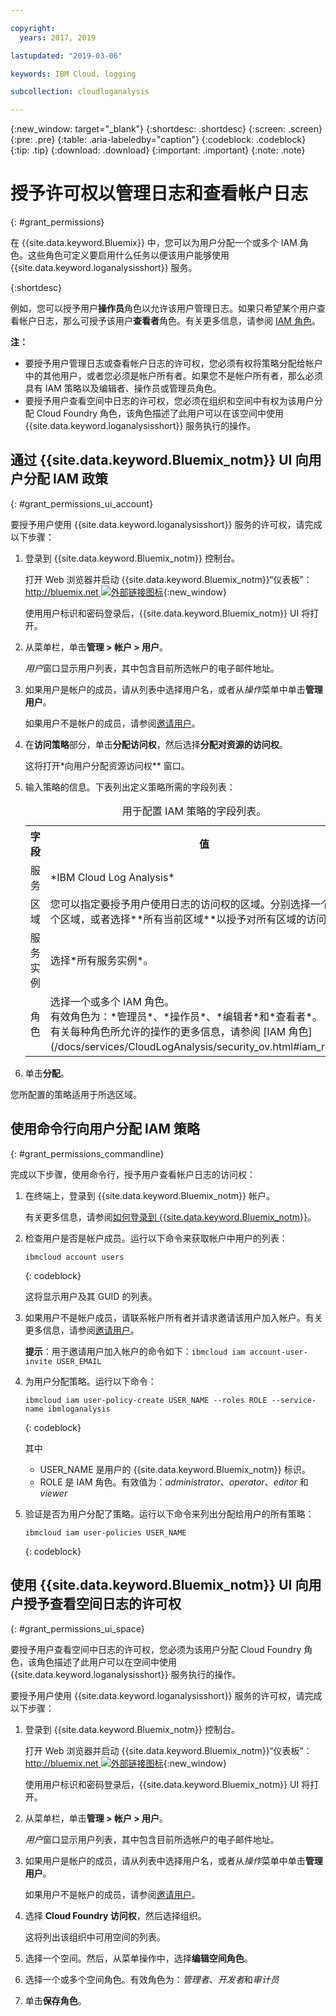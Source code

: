 ```yaml
---

copyright:
  years: 2017, 2019

lastupdated: "2019-03-06"

keywords: IBM Cloud, logging

subcollection: cloudloganalysis

---
```


{:new_window: target="_blank"}
{:shortdesc: .shortdesc}
{:screen: .screen}
{:pre: .pre}
{:table: .aria-labeledby="caption"}
{:codeblock: .codeblock}
{:tip: .tip}
{:download: .download}
{:important: .important}
{:note: .note}

# 授予许可权以管理日志和查看帐户日志
{: #grant_permissions}

在 {{site.data.keyword.Bluemix}} 中，您可以为用户分配一个或多个 IAM 角色。这些角色可定义要启用什么任务以便该用户能够使用 {{site.data.keyword.loganalysisshort}} 服务。
  
{:shortdesc}

例如，您可以授予用户**操作员**角色以允许该用户管理日志。如果只希望某个用户查看帐户日志，那么可授予该用户**查看者**角色。有关更多信息，请参阅 [IAM 角色](/docs/services/CloudLogAnalysis/security_ov.html#iam_roles)。

**注：** 

* 要授予用户管理日志或查看帐户日志的许可权，您必须有权将策略分配给帐户中的其他用户，或者您必须是帐户所有者。如果您不是帐户所有者，那么必须具有 IAM 策略以及编辑者、操作员或管理员角色。
* 要授予用户查看空间中日志的许可权，您必须在组织和空间中有权为该用户分配 Cloud Foundry 角色，该角色描述了此用户可以在该空间中使用 {{site.data.keyword.loganalysisshort}} 服务执行的操作。 

## 通过 {{site.data.keyword.Bluemix_notm}} UI 向用户分配 IAM 政策
{: #grant_permissions_ui_account}

要授予用户使用 {{site.data.keyword.loganalysisshort}} 服务的许可权，请完成以下步骤：



1. 登录到 {{site.data.keyword.Bluemix_notm}} 控制台。

    打开 Web 浏览器并启动 {{site.data.keyword.Bluemix_notm}}“仪表板”：[http://bluemix.net ![外部链接图标](../../../icons/launch-glyph.svg "外部链接图标")](http://bluemix.net){:new_window}
	
	使用用户标识和密码登录后，{{site.data.keyword.Bluemix_notm}} UI 将打开。

2. 从菜单栏，单击**管理 > 帐户 > 用户**。 

    *用户*窗口显示用户列表，其中包含目前所选帐户的电子邮件地址。
	
3. 如果用户是帐户的成员，请从列表中选择用户名，或者从*操作*菜单中单击**管理用户**。

    如果用户不是帐户的成员，请参阅[邀请用户](/docs/iam/iamuserinv.html#iamuserinv)。

4. 在**访问策略**部分，单击**分配访问权**，然后选择**分配对资源的访问权**。

    这将打开*向用户分配资源访问权** 窗口。

5. 输入策略的信息。下表列出定义策略所需的字段列表： 

    <table>
	  <caption>用于配置 IAM 策略的字段列表。</caption>
	  <tr>
	    <th>字段</th>
		<th>值</th>
	  </tr>
	  <tr>
	    <td>服务</td>
		<td>*IBM Cloud Log Analysis*</td>
	  </tr>	  
	  <tr>
	    <td>区域</td>
		<td>您可以指定要授予用户使用日志的访问权的区域。分别选择一个或多个区域，或者选择**所有当前区域**以授予对所有区域的访问权。</td>
	  </tr>
	  <tr>
	    <td>服务实例</td>
		<td>选择*所有服务实例*。</td>
	  </tr>
	  <tr>
	    <td>角色</td>
		<td>选择一个或多个 IAM 角色。<br>有效角色为：*管理员*、*操作员*、*编辑者*和*查看者*。<br>有关每种角色所允许的操作的更多信息，请参阅 [IAM 角色](/docs/services/CloudLogAnalysis/security_ov.html#iam_roles)。</td>
	  </tr>
     </table>
	
6. 单击**分配**。
	
您所配置的策略适用于所选区域。 


## 使用命令行向用户分配 IAM 策略
{: #grant_permissions_commandline}

完成以下步骤，使用命令行，授予用户查看帐户日志的访问权：

1. 在终端上，登录到 {{site.data.keyword.Bluemix_notm}} 帐户。 

    有关更多信息，请参阅[如何登录到 {{site.data.keyword.Bluemix_notm}}](/docs/services/CloudLogAnalysis/qa/cli_qa.html#login)。

2. 检查用户是否是帐户成员。运行以下命令来获取帐户中用户的列表：

    ```
	ibmcloud account users
	```
    {: codeblock}	

	这将显示用户及其 GUID 的列表。

3. 如果用户不是帐户成员，请联系帐户所有者并请求邀请该用户加入帐户。有关更多信息，请参阅[邀请用户](/docs/iam/iamuserinv.html#iamuserinv)。

    **提示**：用于邀请用户加入帐户的命令如下：`ibmcloud iam account-user-invite USER_EMAIL`
		
4. 为用户分配策略。运行以下命令：

    ```
    ibmcloud iam user-policy-create USER_NAME --roles ROLE --service-name ibmloganalysis
	```
	{: codeblock}

	其中
    * USER_NAME 是用户的 {{site.data.keyword.Bluemix_notm}} 标识。
	* ROLE 是 IAM 角色。有效值为：*administrator*、*operator*、*editor* 和 *viewer*

5. 验证是否为用户分配了策略。运行以下命令来列出分配给用户的所有策略：

    ```
    ibmcloud iam user-policies USER_NAME
	```
	{: codeblock}




## 使用 {{site.data.keyword.Bluemix_notm}} UI 向用户授予查看空间日志的许可权
{: #grant_permissions_ui_space}

要授予用户查看空间中日志的许可权，您必须为该用户分配 Cloud Foundry 角色，该角色描述了此用户可以在空间中使用 {{site.data.keyword.loganalysisshort}} 服务执行的操作。 

要授予用户使用 {{site.data.keyword.loganalysisshort}} 服务的许可权，请完成以下步骤：



1. 登录到 {{site.data.keyword.Bluemix_notm}} 控制台。

    打开 Web 浏览器并启动 {{site.data.keyword.Bluemix_notm}}“仪表板”：[http://bluemix.net ![外部链接图标](../../../icons/launch-glyph.svg "外部链接图标")](http://bluemix.net){:new_window}
	
	使用用户标识和密码登录后，{{site.data.keyword.Bluemix_notm}} UI 将打开。

2. 从菜单栏，单击**管理 > 帐户 > 用户**。 

    *用户*窗口显示用户列表，其中包含目前所选帐户的电子邮件地址。
	
3. 如果用户是帐户的成员，请从列表中选择用户名，或者从*操作*菜单中单击**管理用户**。

    如果用户不是帐户的成员，请参阅[邀请用户](/docs/iam/iamuserinv.html#iamuserinv)。

4. 选择 **Cloud Foundry 访问权**，然后选择组织。

    这将列出该组织中可用空间的列表。

5. 选择一个空间。然后，从菜单操作中，选择**编辑空间角色**。

6. 选择一个或多个空间角色。有效角色为：*管理者*、*开发者*和*审计员*
	
7. 单击**保存角色**。




